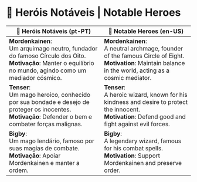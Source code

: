 # 🦸 Heróis Notáveis | Notable Heroes

| 🦸 Heróis Notáveis (pt-PT)                                                                                                                                   | 🦸 Notable Heroes (en-US)                                                                                           |
| ------------------------------------------------------------------------------------------------------------------------------------------------------------ | -------------------------------------------------------------------------------------------------------------------- |
| **Mordenkainen**:<br>Um arquimago neutro, fundador do famoso Círculo dos Oito.<br>**Motivação**: Manter o equilíbrio no mundo, agindo como um mediador cósmico. | **Mordenkainen**:<br>A neutral archmage, founder of the famous Circle of Eight.<br>**Motivation**: Maintain balance in the world, acting as a cosmic mediator. |
| **Tenser**:<br>Um mago heroico, conhecido por sua bondade e desejo de proteger os inocentes.<br>**Motivação**: Defender o bem e combater forças malignas.     | **Tenser**:<br>A heroic wizard, known for his kindness and desire to protect the innocent.<br>**Motivation**: Defend good and fight against evil forces.        |
| **Bigby**:<br>Um mago lendário, famoso por suas magias de combate.<br>**Motivação**: Apoiar Mordenkainen e manter a ordem.                                   | **Bigby**:<br>A legendary wizard, famous for his combat spells.<br>**Motivation**: Support Mordenkainen and preserve order.                                     |
